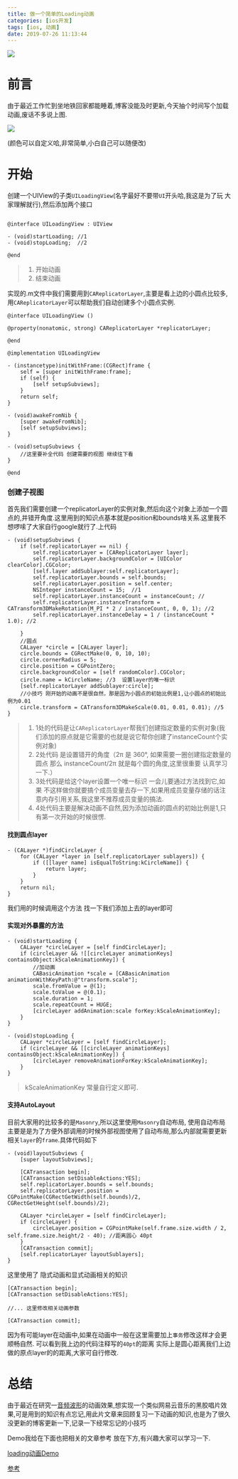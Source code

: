 ```yaml
---
title: 做一个简单的Loading动画
categories: [ios开发]
tags: [ios, 动画]
date: 2019-07-26 11:13:44
---
```



![](/assets/images/20190726LoadingAnimationI/CircleLoadingAnimation.png)


# 前言


由于最近工作忙到坐地铁回家都能睡着,博客没能及时更新,今天抽个时间写个加载动画,废话不多说上图.

![](/assets/images/20190726LoadingAnimationI/CircleLoadingAnimation.gif)


(颜色可以自定义哈,非常简单,小白自己可以随便改)




# 开始


创建一个UIView的子类`UILoadingView`(名字最好不要带`UI`开头哈,我这是为了玩 大家理解就行),然后添加两个接口


``` objc

@interface UILoadingView : UIView

- (void)startLoading; //1
- (void)stopLoading;  //2

@end
```

> 1. 开始动画
> 2. 结束动画


实现的.m文件中我们需要用到`CAReplicatorLayer`,主要是看上边的小圆点比较多,用`CAReplicatorLayer`可以帮助我们自动创建多个小圆点实例.

``` objc
@interface UILoadingView ()

@property(nonatomic, strong) CAReplicatorLayer *replicatorLayer;

@end

@implementation UILoadingView

- (instancetype)initWithFrame:(CGRect)frame {
    self = [super initWithFrame:frame];
    if (self) {
        [self setupSubviews];
    }
    return self;
}

- (void)awakeFromNib {
    [super awakeFromNib];
    [self setupSubviews];
}

- (void)setupSubviews {
	//这里要补全代码 创建需要的视图 继续往下看
}

@end
```

### 创建子视图

首先我们需要创建一个replicatorLayer的实例对象,然后向这个对象上添加一个圆点的,并错开角度.这里用到的知识点基本就是position和bounds啥关系.这里我不想啰嗦了大家自行google就行了.上代码

``` objc
- (void)setupSubviews {
    if (self.replicatorLayer == nil) {
        self.replicatorLayer = [CAReplicatorLayer layer];
        self.replicatorLayer.backgroundColor = [UIColor clearColor].CGColor;
        [self.layer addSublayer:self.replicatorLayer];
        self.replicatorLayer.bounds = self.bounds;
        self.replicatorLayer.position = self.center;
        NSInteger instanceCount = 15;  //1
        self.replicatorLayer.instanceCount = instanceCount; //
        self.replicatorLayer.instanceTransform = CATransform3DMakeRotation(M_PI * 2 / instanceCount, 0, 0, 1); //2
        self.replicatorLayer.instanceDelay = 1 / (instanceCount * 1.0); //2
        
    }
    //圆点
    CALayer *circle = [CALayer layer];
    circle.bounds = CGRectMake(0, 0, 10, 10);
    circle.cornerRadius = 5;
    circle.position = CGPointZero;
    circle.backgroundColor = [self randomColor].CGColor;
    circle.name = kCircleName; //3  设置layer的唯一标识 
    [self.replicatorLayer addSublayer:circle];
    //小技巧 刚开始的动画不是很自然，那是因为小圆点的初始比例是1,让小圆点的初始比例为0.01
    circle.transform = CATransform3DMakeScale(0.01, 0.01, 0.01); //5
}
```

> 1. 1处的代码是让`CAReplicatorLayer`帮我们创建指定数量的实例对象(我们添加的原点就是它需要的也就是说它帮你创建了instanceCount个实例对象)
> 2. 2处代码 是设置错开的角度（2π 是 360°, 如果需要一圈创建指定数量的圆点 那么 instanceCount/2π 就是每个圆的角度,这里很重要 认真学习一下.）
> 3. 3处代码是给这个layer设置一个唯一标识 一会儿要通过方法找到它,如果 不这样做你就要搞个成员变量去存一下,如果用成员变量存储的话注意内存引用关系,我这里不推荐成员变量的搞法.
> 4. 4处代码主要是解决动画不自然,因为添加动画的圆点的初始比例是1,只有第一次开始的时候很愣.


#### 找到圆点layer

``` objc
- (CALayer *)findCircleLayer {
    for (CALayer *layer in [self.replicatorLayer sublayers]) {
        if ([[layer name] isEqualToString:kCircleName]) {
            return layer;
        }
    }
    return nil;
}
```

我们用的时候调用这个方法 找一下我们添加上去的layer即可


#### 实现对外暴露的方法

``` objc
- (void)startLoading {
    CALayer *circleLayer = [self findCircleLayer];
    if (circleLayer && ![[circleLayer animationKeys] containsObject:kScaleAnimationKey]) {
        //加动画
        CABasicAnimation *scale = [CABasicAnimation animationWithKeyPath:@"transform.scale"];
        scale.fromValue = @(1);
        scale.toValue = @(0.1);
        scale.duration = 1;
        scale.repeatCount = HUGE;
        [circleLayer addAnimation:scale forKey:kScaleAnimationKey];
    }
}

- (void)stopLoading {
    CALayer *circleLayer = [self findCircleLayer];
    if (circleLayer && [[circleLayer animationKeys] containsObject:kScaleAnimationKey]) {
        [circleLayer removeAnimationForKey:kScaleAnimationKey];
    }
}
```

> kScaleAnimationKey 常量自行定义即可.


#### 支持AutoLayout

目前大家用的比较多的是`Masonry`,所以这里使用`Masonry`自动布局, 使用自动布局主要是是为了方便外部调用的时候外部视图使用了自动布局,那么内部就需要更新相关`layer`的`frame`.具体代码如下

``` objc
- (void)layoutSubviews {
    [super layoutSubviews];
    
    [CATransaction begin];
    [CATransaction setDisableActions:YES];
    self.replicatorLayer.bounds = self.bounds;
    self.replicatorLayer.position = CGPointMake(CGRectGetWidth(self.bounds)/2, CGRectGetHeight(self.bounds)/2);
    
    CALayer *circleLayer = [self findCircleLayer];
    if (circleLayer) {
        circleLayer.position = CGPointMake(self.frame.size.width / 2, self.frame.size.height/2 - 40); //距离圆心 40pt
    }
    [CATransaction commit];
    [self.replicatorLayer layoutSublayers];
}
```

这里使用了 隐式动画和显式动画相关的知识

``` objc
[CATransaction begin];
[CATransaction setDisableActions:YES];

//... 这里修改相关动画参数 

[CATransaction commit];

```

因为有可能layer在动画中,如果在动画中一般在这里需要加上`事务`修改这样才会更顺畅自然. 可以看到我上边的代码注释写的`40pt`的距离 实际上是圆心距离我们上边做的原点layer的的距离,大家可自行修改.

# 总结


由于最近在研究一[音频波形](https://juejin.im/post/5c1bbec66fb9a049cb18b64c)的动画效果,想实现一个类似网易云音乐的黑胶唱片效果,可是用到的知识有点忘记,用此片文章来回顾复习一下动画的知识,也是为了很久没更新的博客更新一下,记录一下经常忘记的小技巧

Demo我给在下面也把相关的文章参考 放在下方,有兴趣大家可以学习一下.




[loading动画Demo](https://github.com/sunyazhou13/UILoadingView)


[参考](http://www.devtalking.com/articles/calayer-animation-replicator-animation/)

